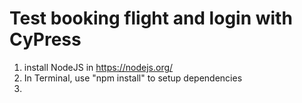 # Test booking flight and login with CyPress
1. install NodeJS in https://nodejs.org/
2. In Terminal, use "npm install" to setup dependencies
3. 

